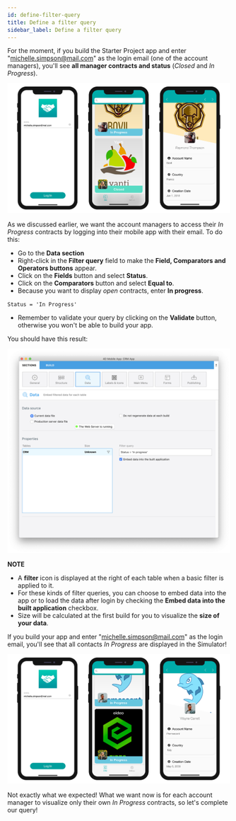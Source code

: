 ```yaml
---
id: define-filter-query
title: Define a filter query
sidebar_label: Define a filter query
---
```


For the moment, if you build the Starter Project app and enter "michelle.simpson@mail.com" as the login email (one of the account managers), you'll see **all manager contracts and status** (*Closed* and *In Progress*).

![iOS app without queries](assets/restricted-queries/ios-app-without-queries.png)

As we discussed earlier, we want the account managers to access their *In Progress* contracts by logging into their mobile app with their email. To do this:

* Go to the **Data section**
* Right-click in the **Filter query** field to make the **Field, Comparators and Operators buttons** appear.
* Click on the **Fields** button and select **Status**.
* Click on the **Comparators** button and select **Equal to**.
* Because you want to display *open* contracts, enter **In progress**.

```
Status = 'In Progress'
```

* Remember to validate your query by clicking on the **Validate** button, otherwise you won't be able to build your app.

You should have this result:

![CRM database](assets/restricted-queries/filterquery.png)

<div markdown="1" class = "tips">

**NOTE**

* A **filter** icon is displayed at the right of each table when a basic filter is applied to it.
* For these kinds of filter queries, you can choose to embed data into the app or to load the data after login by checking the **Embed data into the built application** checkbox.
* Size will be calculated at the first build for you to visualize the **size of your data**.

</div>

If you build your app and enter "michelle.simpson@mail.com" as the login email, you'll see that all contacts *In Progress* are displayed in the Simulator!

![iOS app with basic query](assets/restricted-queries/restrited-queries-basic-query.png)

Not exactly what we expected! What we want now is for each account manager to visualize only their own *In Progress* contracts, so let's complete our query!


